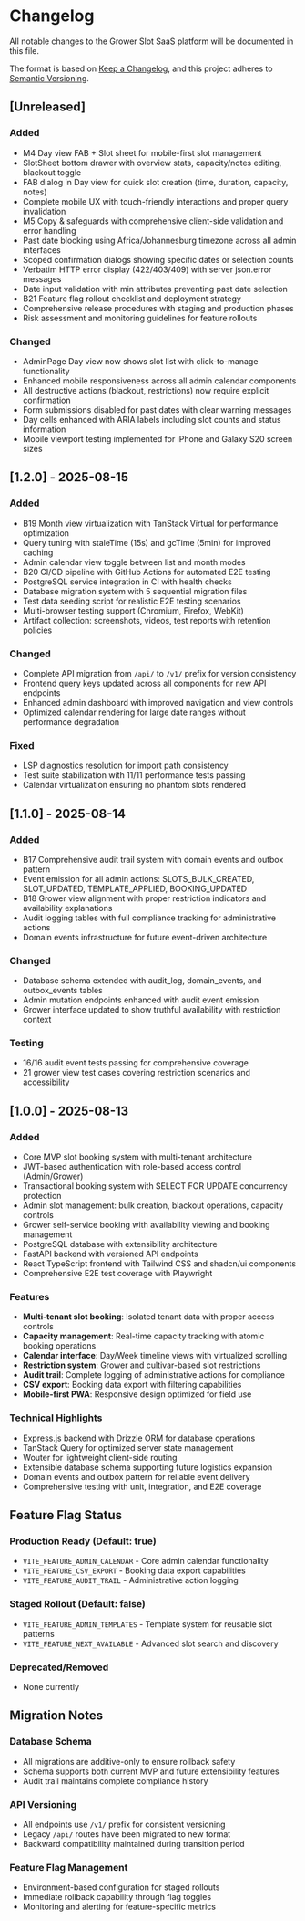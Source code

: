 # Changelog

All notable changes to the Grower Slot SaaS platform will be documented in this file.

The format is based on [Keep a Changelog](https://keepachangelog.com/en/1.0.0/),
and this project adheres to [Semantic Versioning](https://semver.org/spec/v2.0.0.html).

## [Unreleased]

### Added
- M4 Day view FAB + Slot sheet for mobile-first slot management
- SlotSheet bottom drawer with overview stats, capacity/notes editing, blackout toggle
- FAB dialog in Day view for quick slot creation (time, duration, capacity, notes)
- Complete mobile UX with touch-friendly interactions and proper query invalidation
- M5 Copy & safeguards with comprehensive client-side validation and error handling
- Past date blocking using Africa/Johannesburg timezone across all admin interfaces
- Scoped confirmation dialogs showing specific dates or selection counts
- Verbatim HTTP error display (422/403/409) with server json.error messages
- Date input validation with min attributes preventing past date selection
- B21 Feature flag rollout checklist and deployment strategy
- Comprehensive release procedures with staging and production phases
- Risk assessment and monitoring guidelines for feature rollouts

### Changed
- AdminPage Day view now shows slot list with click-to-manage functionality
- Enhanced mobile responsiveness across all admin calendar components
- All destructive actions (blackout, restrictions) now require explicit confirmation
- Form submissions disabled for past dates with clear warning messages
- Day cells enhanced with ARIA labels including slot counts and status information
- Mobile viewport testing implemented for iPhone and Galaxy S20 screen sizes

## [1.2.0] - 2025-08-15

### Added
- B19 Month view virtualization with TanStack Virtual for performance optimization
- Query tuning with staleTime (15s) and gcTime (5min) for improved caching
- Admin calendar view toggle between list and month modes
- B20 CI/CD pipeline with GitHub Actions for automated E2E testing
- PostgreSQL service integration in CI with health checks
- Database migration system with 5 sequential migration files
- Test data seeding script for realistic E2E testing scenarios
- Multi-browser testing support (Chromium, Firefox, WebKit)
- Artifact collection: screenshots, videos, test reports with retention policies

### Changed
- Complete API migration from `/api/` to `/v1/` prefix for version consistency
- Frontend query keys updated across all components for new API endpoints
- Enhanced admin dashboard with improved navigation and view controls
- Optimized calendar rendering for large date ranges without performance degradation

### Fixed
- LSP diagnostics resolution for import path consistency
- Test suite stabilization with 11/11 performance tests passing
- Calendar virtualization ensuring no phantom slots rendered

## [1.1.0] - 2025-08-14

### Added
- B17 Comprehensive audit trail system with domain events and outbox pattern
- Event emission for all admin actions: SLOTS_BULK_CREATED, SLOT_UPDATED, TEMPLATE_APPLIED, BOOKING_UPDATED
- B18 Grower view alignment with proper restriction indicators and availability explanations
- Audit logging tables with full compliance tracking for administrative actions
- Domain events infrastructure for future event-driven architecture

### Changed
- Database schema extended with audit_log, domain_events, and outbox_events tables
- Admin mutation endpoints enhanced with audit event emission
- Grower interface updated to show truthful availability with restriction context

### Testing
- 16/16 audit event tests passing for comprehensive coverage
- 21 grower view test cases covering restriction scenarios and accessibility

## [1.0.0] - 2025-08-13

### Added
- Core MVP slot booking system with multi-tenant architecture
- JWT-based authentication with role-based access control (Admin/Grower)
- Transactional booking system with SELECT FOR UPDATE concurrency protection
- Admin slot management: bulk creation, blackout operations, capacity controls
- Grower self-service booking with availability viewing and booking management
- PostgreSQL database with extensibility architecture
- FastAPI backend with versioned API endpoints
- React TypeScript frontend with Tailwind CSS and shadcn/ui components
- Comprehensive E2E test coverage with Playwright

### Features
- **Multi-tenant slot booking**: Isolated tenant data with proper access controls
- **Capacity management**: Real-time capacity tracking with atomic booking operations
- **Calendar interface**: Day/Week timeline views with virtualized scrolling
- **Restriction system**: Grower and cultivar-based slot restrictions
- **Audit trail**: Complete logging of administrative actions for compliance
- **CSV export**: Booking data export with filtering capabilities
- **Mobile-first PWA**: Responsive design optimized for field use

### Technical Highlights
- Express.js backend with Drizzle ORM for database operations
- TanStack Query for optimized server state management
- Wouter for lightweight client-side routing
- Extensible database schema supporting future logistics expansion
- Domain events and outbox pattern for reliable event delivery
- Comprehensive testing with unit, integration, and E2E coverage

## Feature Flag Status

### Production Ready (Default: true)
- `VITE_FEATURE_ADMIN_CALENDAR` - Core admin calendar functionality
- `VITE_FEATURE_CSV_EXPORT` - Booking data export capabilities  
- `VITE_FEATURE_AUDIT_TRAIL` - Administrative action logging

### Staged Rollout (Default: false)
- `VITE_FEATURE_ADMIN_TEMPLATES` - Template system for reusable slot patterns
- `VITE_FEATURE_NEXT_AVAILABLE` - Advanced slot search and discovery

### Deprecated/Removed
- None currently

## Migration Notes

### Database Schema
- All migrations are additive-only to ensure rollback safety
- Schema supports both current MVP and future extensibility features
- Audit trail maintains complete compliance history

### API Versioning
- All endpoints use `/v1/` prefix for consistent versioning
- Legacy `/api/` routes have been migrated to new format
- Backward compatibility maintained during transition period

### Feature Flag Management
- Environment-based configuration for staged rollouts
- Immediate rollback capability through flag toggles
- Monitoring and alerting for feature-specific metrics